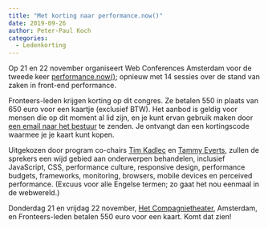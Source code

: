 ```yaml
---
title: "Met korting naar performance.now()"
date: 2019-09-26
author: Peter-Paul Koch
categories: 
  - Ledenkorting
---
```

Op 21 en 22 november organiseert Web Conferences Amsterdam voor de tweede keer [performance.now()](https://perfnow.nl); opnieuw met 14 sessies over de stand van zaken in front-end performance.

Fronteers-leden krijgen korting op dit congres. Ze betalen 550 in plaats van 650 euro voor een kaartje (exclusief BTW). Het aanbod is geldig voor mensen die op dit moment al lid zijn, en je kunt ervan gebruik maken door[ een email naar het bestuur](mailto:bestuur@lists.fronteers.nl) te zenden. Je ontvangt dan een kortingscode waarmee je je kaart kunt kopen.

Uitgekozen door program co-chairs [Tim Kadlec](https://timkadlec.com/) en [Tammy Everts](https://tammyeverts.wordpress.com/), zullen de sprekers een wijd gebied aan onderwerpen behandelen, inclusief JavaScript, CSS, performance culture, responsive design, performance budgets, frameworks, monitoring, browsers, mobile devices en perceived performance. (Excuus voor alle Engelse termen; zo gaat het nou eenmaal in de webwereld.)

Donderdag 21 en vrijdag 22 november, [Het Compagnietheater](https://perfnow.nl/venue), Amsterdam, en Fronteers-leden betalen 550 euro voor een kaart. Komt dat zien!
